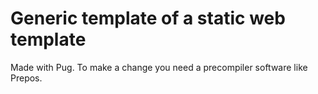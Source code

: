 # Generic template of a static web template

Made with Pug.
To make a change you need a precompiler software like Prepos.
